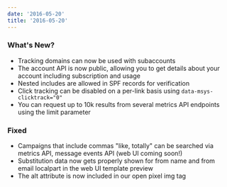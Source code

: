```yaml
---
date: '2016-05-20'
title: '2016-05-20'
---
```


### What's New?

* Tracking domains can now be used with subaccounts
* The account API is now public, allowing you to get details about your account including subscription and usage
* Nested includes are allowed in SPF records for verification
* Click tracking can be disabled on a per-link basis using `data-msys-clicktrack="0"`
* You can request up to 10k results from several metrics API endpoints using the limit parameter

### Fixed

* Campaigns that include commas "like, totally" can be searched via metrics API, message events API (web UI coming soon!)
* Substitution data now gets properly shown for from name and from email localpart in the web UI template preview
* The alt attribute is now included in our open pixel img tag


